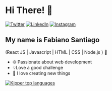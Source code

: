 
<h1>Hi There! 👋</h1>

[![Twitter](https://img.shields.io/badge/Twitter-%231DA1F2.svg?style=for-the-badge&logo=Twitter&logoColor=white)](https://twitter.com/devsantiag)
[![LinkedIn](https://img.shields.io/badge/linkedin-%230077B5.svg?style=for-the-badge&logo=linkedin&logoColor=white)](https://www.linkedin.com/in/fabiano-santiago/)
[![Instagram](https://img.shields.io/badge/Instagram-%23E4405F.svg?style=for-the-badge&logo=Instagram&logoColor=white)](https://www.instagram.com/fasantiag/)

## My name is Fabiano Santiago
(React JS | Javascript | HTML | CSS | Node.js ) 🚀

- 🌐 Passionate about web development
- 💡Love a good challenge
- 🧱 I love creating new things

<div align="left">
  
[![Kipper top languages](https://github-readme-stats.vercel.app/api/top-langs/?username=devsantiag&theme=blue-white)](https://github.com/anuraghazra/github-readme-stats)
  
 </div>


